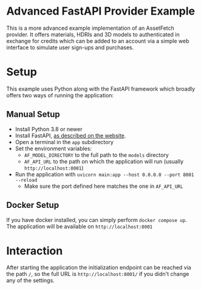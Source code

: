 # Advanced FastAPI Provider Example
This is a more advanced example implementation of an AssetFetch provider.
It offers materials, HDRIs and 3D models to authenticated in exchange for credits which can be added to an account via a simple web interface to simulate user sign-ups and purchases.

# Setup
This example uses Python along with the FastAPI framework which broadly offers two ways of running the application:

## Manual Setup
- Install Python 3.8 or newer
- Install FastAPI, [as described on the website](https://fastapi.tiangolo.com/#requirements).
- Open a terminal in the `app` subdirectory
- Set the environment variables:
  - `AF_MODEL_DIRECTORY` to the full path to the `models` directory
  - `AF_API_URL` to the path on which the application will run (usually `http://localhost:8001`)
- Run the application with `uvicorn main:app --host 0.0.0.0 --port 8001 --reload`
  - Make sure the port defined here matches the one in `AF_API_URL`

## Docker Setup
If you have docker installed, you can simply perform `docker compose up`.
The application will be available on `http://localhost:8001`

# Interaction
After starting the application the initialization endpoint can be reached via the path `/`, so the full URL is `http://localhost:8001/` if you didn't change any of the settings.